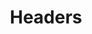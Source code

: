 ---
title: Headers
visibility: visible
routable: true
published_at: '26-05-2020 14:46'
created_at: '26-05-2020 14:46'
description: 'A Virtual CSS language with enhanced syntax.'
template: masterblocks/block
profile:
  website: https://css.master.co/
  documentation: https://docs.master.co/css
  repository: https://github.com/master-co/css
seo:
  title: 'Master CSS Cheat Sheet.'
  description: 'A Virtual CSS language with enhanced syntax.'
---